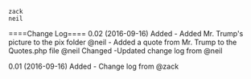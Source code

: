     zack
    neil

====Change Log====
0.02 (2016-09-16)
Added
    - Added Mr. Trump's picture to the pix folder @neil
    - Added a quote from Mr. Trump to the Quotes.php file @neil
Changed
    -Updated change log from @neil

0.01 (2016-09-16)
Added
    - Change log from @zack



